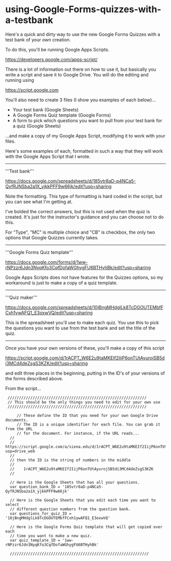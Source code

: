 # using-Google-Forms-quizzes-with-a-testbank

Here's a quick and dirty way to use the new Google Forms Quizzes with a test bank of your own creation. 

To do this, you'll be running Google Apps Scripts. 

https://developers.google.com/apps-script/

There is a lot of information out there on how to use it, but basically you write a script and save it to Google Drive. You will do the editing and running using 

https://script.google.com

You'll also need to create 3 files (I show you examples of each below)...

* Your test bank (Google Sheets)
* A Google Forms Quiz template (Google Forms)
* A form to pick which questions you want to pull from your test bank for a quiz (Google Sheets)

...and make a copy of my Google Apps Script, modifying it to work with your files. 

Here's some examples of each, formatted in such a way that they will work with the Google Apps Script that I wrote. 

-----
'''Test bank'''

https://docs.google.com/spreadsheets/d/185vtr8aD-p4NCa5-QyfRJNSba2a1X_yjkkPFF9w66jk/edit?usp=sharing

Note the formatting. This type of formatting is hard coded in the script, but you can see what I'm getting at. 

I've bolded the correct answers, but this is not used when the quiz is created. It's just for the instructor's guidance and you can choose not to do this. 

For "Type", "MC" is multiple choice and "CB" is checkbox, the only two options that Google Quizzes currently takes. 

-----
'''Google Forms Quiz template'''

https://docs.google.com/forms/d/1ww-rNPzzr6Jdn3NyqKfo3CqfDofaWGhygFU6BTHyhBk/edit?usp=sharing

Google Apps Scripts does not have features for the Quizzes options, so my workaround is just to make a copy of a quiz template. 

-----
'''Quiz maker'''

https://docs.google.com/spreadsheets/d/10jBngMHdglLk8TcDGOUTEMbfFCxh1ywAFQ1_E3oxwVQ/edit?usp=sharing

This is the spreadsheet you'll use to make each quiz. You use this to pick the questions you want to use from the test bank and set the title of the quiz. 

-----

Once you have your own versions of these, you'll make a copy of this script

https://script.google.com/d/1rACPT_W6E2u9taMKEIf2IijP6onTUtAyurojSB5di3MCd4deZsgS3KZK/edit?usp=sharing

and edit three places in the beginning, putting in the ID's of your versions of the forms described above. 

From the script...

     /////////////////////////////////////////////////////////////
     // This should be the only things you need to edit for your own use
     /////////////////////////////////////////////////////////////
          
         // These define the ID that you need for your own Google Drive documents. 
         // The ID is a unique identifier for each file. You can grab it from the URL
         // for the document. For instance, if the URL reads...
      //
      //    https://script.google.com/a/siena.edu/d/1rACPT_W6E2u9taMKEIf2IijP6onTUtAyurojSB5di3MCd4deZsgS3KZK/edit?usp=drive_web
      // 
      // then the ID is the string of numbers in the middle
      //
      //    1rACPT_W6E2u9taMKEIf2IijP6onTUtAyurojSB5di3MCd4deZsgS3KZK
      // 
      
      // Here is the Google Sheets that has all your questions.
      var question_bank_ID = '185vtr8aD-p4NCa5-QyfRJNSba2a1X_yjkkPFF9w66jk'
      
      // Here is the Google Sheets that you edit each time you want to select
      // different question numbers from the question bank. 
      var questions_for_quiz_ID = '10jBngMHdglLk8TcDGOUTEMbfFCxh1ywAFQ1_E3oxwVQ'
      
      // Here is the Google Forms Quiz template that will get copied over each
      // time you want to make a new quiz. 
      var quiz_template_ID = '1ww-rNPzzr6Jdn3NyqKfo3CqfDofaWGhygFU6BTHyhBk'
      
      /////////////////////////////////////////////////////////////
